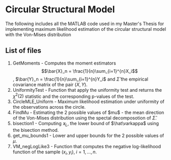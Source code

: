 # Circular Structural Model
The following includes all the MATLAB code used in my Master's Thesis for implementing maximum likelihood estimation of the circular structural model with the Von-Mises distribution 

## List of files

1. GetMoments - Computes the moment estimators $$\bar{X}_n = \frac{1}{n}\sum_{i=1}^{n}X_i$$, $\bar{Y}_n = \frac{1}{n}\sum_{i=1}^{n}Y_i$ and $\widehat{\Sigma}$ the empirical covariance matrix of the pair $(X,Y)$.
2. UniformityTest - Function that apply the uniformity test and returns the $\chi^2(2)$ statistic and the corresponding p-values of the test.
3. CircleMLE_Uniform - Maximum likelihood estimation under uniformity of the observations across the circle.
4. FindMu - Estimating the 2 possible values of \$mu$ - the mean direction of the Von-Mises distribution using the spectal decomposotion of $\widehat\Sigma$.
5. bisection1 - Computing $\varkappa_L$, the lower bound of $\hat\varkappa$ using the bisection method.
6. get_mu_bounds1 - Lower and upper bounds for the 2 possible values of $\mu$.
7. VM_negLogLike3 - Function that computes the negative log-likelihood function of the sample ${(x_i,y_i),\;i=1,\dots,n}$.
